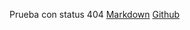 Prueba con status 404
[Markdown](https://es.wikipedia.org/wiki/Markdown)
[Github](https://github.com/kenruizinouett-node-fetch-ejemplo/blob/app.js)